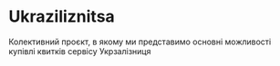 # Ukraziliznitsa
Колективний проєкт, в якому ми представимо основні можливості купівлі квитків сервісу Укрзалізниця
